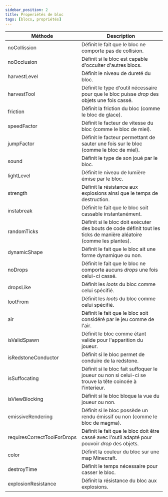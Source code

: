 ```yaml
---
sidebar_position: 2
title: Properiétés de bloc
tags: [blocs, propriétés]
---
```


| Méthode | Description |
|-----|-----|
| noCollission | Définit le fait que le bloc ne comporte pas de collision. |
| noOcclusion | Définit si le bloc est capable d'occulter d'autres blocs. |
| harvestLevel | Définit le niveau de dureté du bloc. |
| harvestTool | Définit le type d'outil nécessaire pour que le bloc puisse _drop_ des objets une fois cassé. |
| friction | Définit la friction du bloc (comme le bloc de glace). |
| speedFactor | Définit le facteur de vitesse du bloc (comme le bloc de miel). |
| jumpFactor | Définit le facteur permettant de sauter une fois sur le bloc (comme le bloc de miel). |
| sound | Définit le type de son joué par le bloc. |
| lightLevel | Définit le niveau de lumière émise par le bloc. |
| strength | Définit la résistance aux explosions ainsi que le temps de destruction. |
| instabreak | Définit le fait que le bloc soit cassable instantanément. |
| randomTicks | Définit si le bloc doit exécuter des bouts de code définit tout les ticks de manière aléatoire (comme les plantes). |
| dynamicShape | Définit le fait que le bloc ait une forme dynamique ou non. |
| noDrops | Définit le fait que le bloc ne comporte aucuns _drops_ une fois celui-ci cassé. |
| dropsLike | Définit les _loots_ du bloc comme celui spécifié. |
| lootFrom | Définit les _loots_ du bloc comme celui spécifié. |
| air | Définit le fait que le bloc soit considéré par le jeu comme de l'air. |
| isValidSpawn | Définit le bloc comme étant valide pour l'apparition du joueur. |
| isRedstoneConductor | Définit si le bloc permet de conduire de la redstone. |
| isSuffocating | Définit si le bloc fait suffoquer le joueur ou non si celui-ci se trouve la tête coincée à l'interieur. |
| isViewBlocking | Définit si le bloc bloque la vue du joueur ou non. |
| emissiveRendering | Définit si le bloc possède un rendu émissif ou non (comme le bloc de magma). |
| requiresCorrectToolForDrops | Définit le fait que le bloc doit être cassé avec l'outil adapté pour pouvoir _drop_ des objets. |
| color | Définit la couleur du bloc sur une map Minecraft. |
| destroyTime | Définit le temps nécessaire pour casser le bloc. |
| explosionResistance | Définit la résistance du bloc aux explosions. |